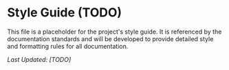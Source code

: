 # Style Guide (TODO)

This file is a placeholder for the project's style guide. It is referenced by the documentation standards and will be developed to provide detailed style and formatting rules for all documentation.

_Last Updated: [TODO]_ 